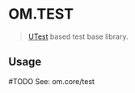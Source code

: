 
# OM.TEST

> [UTest](https://github.com/haxe-utest/utest) based test base library.


## Usage
#TODO
See: om.core/test
